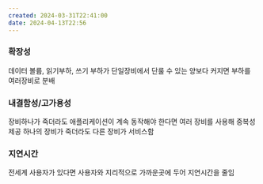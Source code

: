 ```yaml
---
created: 2024-03-31T22:41:00
date: 2024-04-13T22:56
---
```

### 확장성
데이터 볼륨, 읽기부하, 쓰기 부하가 단일장비에서 단룰 수 있는 양보다 커지면 부하를 여러장비로 분배
### 내결함성/고가용성
장비하나가 죽더라도 애플리케이션이 계속 동작해야 한다면 여러 장비를 사용해 중복성 제공
하나의 장비가 죽더라도 다른 장비가 서비스함
### 지연시간
전세계 사용자가 있다면 사용자와 지리적으로 가까운곳에 두어 지연시간을 줄임